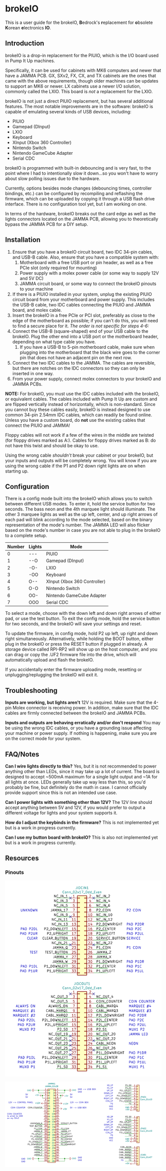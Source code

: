 # brokeIO

This is a user guide for the brokeIO, **B**edrock's **r**eplacement for **o**bsolete **K**orean **e**lectronics **IO**.

## Introduction

brokeIO is a drop-in replacement for the PIUIO, which is the I/O board used in Pump It Up machines.

Specifically, it can be used for cabinets with MK6 computers and newer that have a JAMMA PCB.
GX, SXv2, FX, CX, and TX cabinets are the ones that came with the above requirements, though
older machines can be updates to support an MK6 or newer. LX cabinets use a newer I/O solution, commonly called
the LXIO. This board is *not* a replacement for the LXIO.

brokeIO is not just a direct PIUIO replacement, but has several additional features.
The most notable improvements are in the software: brokeIO is capable of emulating several kinds of USB devices, including:

- PIUIO
- Gamepad (DInput)
- LXIO
- Keyboard
- XInput (Xbox 360 Controller)
- Nintendo Switch
- Nintendo GameCube Adapter
- Serial CDC

brokeIO is programmed with built-in debouncing and is very fast, to the point where I had to intentionally slow
it down...so you won't have to worry about slow polling issues due to the hardware.

Currently, options besides mode changes (debouncing times, controller bindings, etc.)
can be configured by recompiling and reflashing the firmware, which can be
uploaded by copying it through a USB flash drive interface.
There is no configuration tool yet, but I am working on one.

In terms of the hardware, brokeIO breaks out the card edge as well as the lights connectors located on the JAMMA PCB,
allowing you to theoretically bypass the JAMMA PCB for a DIY setup.

## Installation

1. Ensure that you have a brokeIO circuit board, two IDC 34-pin cables, and USB-B cable. Also, ensure that you have a compatible system with:
   1. Motherboard with a free USB port or pin header, as well as a free PCIe slot (only required for mounting)
   2. Power supply with a molex power cable (or some way to supply 12V and 5V DC)
   3. JAMMA circuit board, or some way to connect the brokeIO pinouts to your machine
2. If there is a PIUIO installed in your system, unplug the existing PIUIO circuit board from your motherboard and power supply. This includes the USB-B cable, two IDC cables connecting the PIUIO and JAMMA board, and molex cable.
3. Insert the brokeIO in a free PCIe or PCI slot, preferably as close to the edge of the motherboard as possible; if you can't do this, you will need to find a secure place for it.
*The order is not specific for steps 4-6:*
4. Connect the USB-B (square-shaped) end of your USB cable to the brokeIO. Plug the other end into a USB port or the motherboard header, depending on what type cable you have.
   1. If you have a USB-B to 5-pin motherboard cable, make sure when plugging into the motherboard that the black wire goes to the corner pin that does not have an adjacent pin on the next row.
5. Connect the two IDC cables to the JAMMA. The cables are reversible, but there are notches on the IDC connectors so they can only be inserted in one way.
6. From your power supply, connect molex connectors to your brokeIO and JAMMA PCBs.

**NOTE:** For brokeIO, you must use the IDC cables included with the brokeIO, or equivalent cables. The cables included with
Pump It Up are custom and are flipped vertically instead of horizontally, which is non-standard. Since you cannot
buy these cables easily, brokeIO is instead designed to use common 34-pin 2.54mm IDC cables, which can readily be found
online. Unless you have a custom board, do **not** use the existing cables that connect the PIUIO and JAMMA!

Floppy cables will not work if a few of the wires in the middle are twisted (for floppy drives marked as A:). Cables
for floppy drives marked as B: do not have this twist and should be okay to use.

Using the wrong cable *shouldn't* break your cabinet or your brokeIO, but your inputs and outputs will be completely
wrong. You will know if you are using the wrong cable if the P1 and P2 down right lights are on when starting up.

## Configuration

There is a config mode built into the brokeIO which allows you to switch between different USB modes. To enter it,
hold the service button for two seconds. The bass neon and the 4th marquee light should illuminate. The other 3 marquee
lights as well as the up left, center, and up right arrows of each pad will blink according to the mode selected, based
on the binary representation of the mode's number. The JAMMA LED will also flicker based on the mode's number in case
you are not able to plug in the brokeIO to a complete setup.

| Number | Lights | Mode |
| --- | --- | --- |
| 0 | --- | PIUIO |
| 1 | --O | Gamepad (DInput) |
| 2 | -O- | LXIO |
| 3 | -OO | Keyboard |
| 4 | O-- | XInput (Xbox 360 Controller) |
| 5 | O-O | Nintendo Switch |
| 6 | OO- | Nintendo GameCube Adapter |
| 7 | OOO | Serial CDC |

To select a mode, choose with the down left and down right arrows of either pad, or use the test button. To exit the
config mode, hold the service button for two seconds, and the brokeIO will save your settings and reset.

To update the firmware, in config mode, hold P2 up left, up right and down right simultaneously. Alternatively, while
holding the BOOT button, either plug in the brokeIO or press the RESET button if plugged in already. A storage device
called RPI-RP2 will show up on the host computer, and you can drag or copy the .UF2 firmware file into the drive, which
will automatically upload and flash the brokeIO.

If you accidentally enter the firmware uploading mode, resetting or unplugging/replugging the brokeIO will exit it.

## Troubleshooting

**Inputs are working, but lights aren't**
12V is required. Make sure that the 4-pin Molex connector is receiving power.
In addition, make sure that the IDC cables are firmly connected between the brokeIO and JAMMA PCBs.

**Inputs and outputs are behaving erratically and/or don't respond**
You may be using the wrong IDC cables, or you have a grounding issue affecting your machine or power supply.
If nothing is happening, make sure you are on the correct mode for your system.

## FAQ/Notes

**Can I wire lights directly to this?**
Yes, but it is not recommended to power anything other than LEDs, since it may take up a lot of current.
The board is designed to accept ~500mA maximum for a single light output and ~1A for all lights at once. LEDs generally
take up way less than this, so you'd probably be fine, but definitely do the math in case. I cannot officially provide
support since this is not an intended use case.

**Can I power lights with something other than 12V?**
The 12V line should accept anything between 5V and 12V, if you would prefer to output a different voltage for lights and your system supports it.

**How do I adjust the keybinds in the firmware?**
This is not implemented yet but is a work in progress currently.

**Can I use my button board with brokeIO?**
This is also not implemented yet but is a work in progress currently.

## Resources

### Pinouts

![PIUIO IDC connector pinouts](/docs/piuio.png)

![JAMMA edge and light connector pinouts](/docs/jamma.png)
